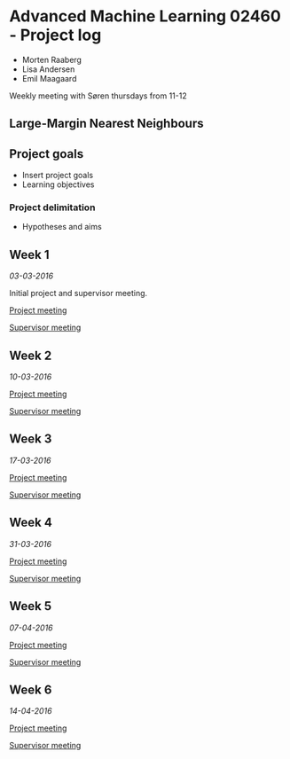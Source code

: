 # Advanced Machine Learning 02460 - Project log 

- Morten Raaberg
- Lisa Andersen
- Emil Maagaard

Weekly meeting with Søren thursdays from 11-12

## Large-Margin Nearest Neighbours

## Project goals
- Insert project goals
- Learning objectives


### Project delimitation
- Hypotheses and aims

## Week 1 
*03-03-2016*

Initial project and supervisor meeting. 

[Project meeting ](/project-meetings/pm-w1.md)

[Supervisor meeting ](/supervisor-meetings/sm-w1.md)



## Week 2
*10-03-2016*

[Project meeting ](/project-meetings/pm-w2.md)

[Supervisor meeting ](/supervisor-meetings/sm-w2.md)



## Week 3
*17-03-2016*

[Project meeting ](/project-meetings/pm-w3.md)

[Supervisor meeting ](/supervisor-meetings/sm-w3.md)



## Week 4
*31-03-2016*

[Project meeting ](/project-meetings/pm-w4.md)

[Supervisor meeting ](/supervisor-meetings/sm-w4.md)


## Week 5
*07-04-2016*

[Project meeting ](/project-meetings/pm-w5.md)

[Supervisor meeting ](/supervisor-meetings/sm-w5.md)


## Week 6
*14-04-2016*

[Project meeting ](/project-meetings/pm-w6.md)

[Supervisor meeting ](/supervisor-meetings/sm-w6.md)


